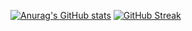 [![Anurag's GitHub stats](https://github-readme-stats.vercel.app/api?username=RanafaB18)](https://github.com/anuraghazra/github-readme-stats)
[![GitHub Streak](https://streak-stats.demolab.com?user=DenverCoder1)](https://git.io/streak-stats)
